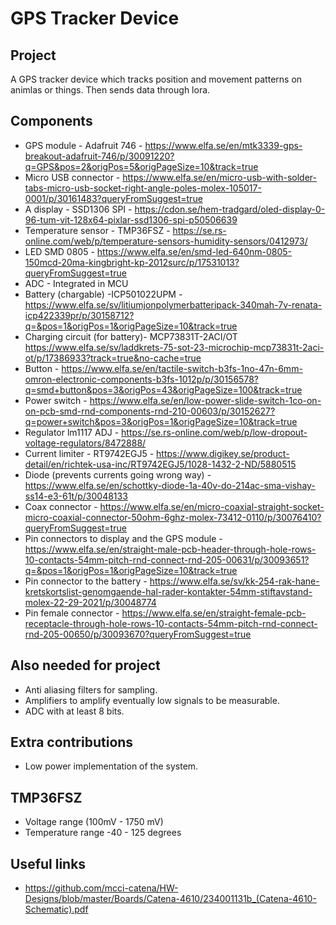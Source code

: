 # GPS Tracker Device

## Project
A GPS tracker device which tracks position and movement patterns on animlas or things. Then sends data through lora.

## Components
* GPS module - Adafruit 746 - https://www.elfa.se/en/mtk3339-gps-breakout-adafruit-746/p/30091220?q=GPS&pos=2&origPos=5&origPageSize=10&track=true
* Micro USB connector - https://www.elfa.se/en/micro-usb-with-solder-tabs-micro-usb-socket-right-angle-poles-molex-105017-0001/p/30161483?queryFromSuggest=true
* A display - SSD1306 SPI - https://cdon.se/hem-tradgard/oled-display-0-96-tum-vit-128x64-pixlar-ssd1306-spi-p50506639
* Temperature sensor - TMP36FSZ - https://se.rs-online.com/web/p/temperature-sensors-humidity-sensors/0412973/
* LED SMD 0805 - https://www.elfa.se/en/smd-led-640nm-0805-150mcd-20ma-kingbright-kp-2012surc/p/17531013?queryFromSuggest=true
* ADC - Integrated in MCU
* Battery (chargable) -ICP501022UPM - https://www.elfa.se/sv/litiumjonpolymerbatteripack-340mah-7v-renata-icp422339pr/p/30158712?q=&pos=1&origPos=1&origPageSize=10&track=true
* Charging circuit (for battery)- MCP73831T-2ACI/OT https://www.elfa.se/sv/laddkrets-75-sot-23-microchip-mcp73831t-2aci-ot/p/17386933?track=true&no-cache=true
* Button - https://www.elfa.se/en/tactile-switch-b3fs-1no-47n-6mm-omron-electronic-components-b3fs-1012p/p/30156578?q=smd+button&pos=3&origPos=43&origPageSize=100&track=true
* Power switch - https://www.elfa.se/en/low-power-slide-switch-1co-on-on-pcb-smd-rnd-components-rnd-210-00603/p/30152627?q=power+switch&pos=3&origPos=1&origPageSize=10&track=true
* Regulator lm1117 ADJ - https://se.rs-online.com/web/p/low-dropout-voltage-regulators/8472888/
* Current limiter - RT9742EGJ5 - https://www.digikey.se/product-detail/en/richtek-usa-inc/RT9742EGJ5/1028-1432-2-ND/5880515
* Diode (prevents currents going wrong way) - https://www.elfa.se/en/schottky-diode-1a-40v-do-214ac-sma-vishay-ss14-e3-61t/p/30048133
* Coax connector - https://www.elfa.se/en/micro-coaxial-straight-socket-micro-coaxial-connector-50ohm-6ghz-molex-73412-0110/p/30076410?queryFromSuggest=true
* Pin connectors to display and the GPS module - https://www.elfa.se/en/straight-male-pcb-header-through-hole-rows-10-contacts-54mm-pitch-rnd-connect-rnd-205-00631/p/30093651?q=&pos=1&origPos=1&origPageSize=10&track=true
* Pin connector to the battery - https://www.elfa.se/sv/kk-254-rak-hane-kretskortslist-genomgaende-hal-rader-kontakter-54mm-stiftavstand-molex-22-29-2021/p/30048774
* Pin female connector - https://www.elfa.se/en/straight-female-pcb-receptacle-through-hole-rows-10-contacts-54mm-pitch-rnd-connect-rnd-205-00650/p/30093670?queryFromSuggest=true

## Also needed for project
* Anti aliasing filters for sampling.
* Amplifiers to amplify eventually low signals to be measurable.
* ADC with at least 8 bits.

## Extra contributions
* Low power implementation of the system. 

## TMP36FSZ
* Voltage range (100mV - 1750 mV)
* Temperature range -40 - 125 degrees

## Useful links
* https://github.com/mcci-catena/HW-Designs/blob/master/Boards/Catena-4610/234001131b_(Catena-4610-Schematic).pdf
